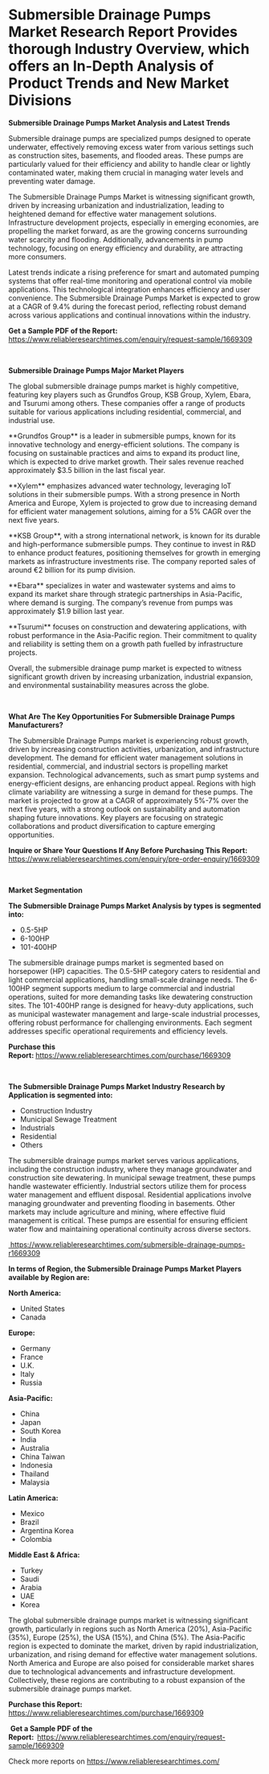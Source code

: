 <p><h1>Submersible Drainage Pumps Market Research Report Provides thorough Industry Overview, which offers an In-Depth Analysis of Product Trends and New Market Divisions</h1></p><p><strong>Submersible Drainage Pumps Market Analysis and Latest Trends</strong></p>
<p><p>Submersible drainage pumps are specialized pumps designed to operate underwater, effectively removing excess water from various settings such as construction sites, basements, and flooded areas. These pumps are particularly valued for their efficiency and ability to handle clear or lightly contaminated water, making them crucial in managing water levels and preventing water damage.</p><p>The Submersible Drainage Pumps Market is witnessing significant growth, driven by increasing urbanization and industrialization, leading to heightened demand for effective water management solutions. Infrastructure development projects, especially in emerging economies, are propelling the market forward, as are the growing concerns surrounding water scarcity and flooding. Additionally, advancements in pump technology, focusing on energy efficiency and durability, are attracting more consumers.</p><p>Latest trends indicate a rising preference for smart and automated pumping systems that offer real-time monitoring and operational control via mobile applications. This technological integration enhances efficiency and user convenience. The Submersible Drainage Pumps Market is expected to grow at a CAGR of 9.4% during the forecast period, reflecting robust demand across various applications and continual innovations within the industry.</p></p>
<p><strong>Get a Sample PDF of the Report:&nbsp;</strong> <a href="https://www.reliableresearchtimes.com/enquiry/request-sample/1669309?utm_campaign=3581&utm_medium=2&utm_source=Github&utm_content=ia&utm_term=08042025&utm_id=submersible-drainage-pumps">https://www.reliableresearchtimes.com/enquiry/request-sample/1669309</a></p>
<p>&nbsp;</p>
<p><strong>Submersible Drainage Pumps Major Market Players</strong></p>
<p><p>The global submersible drainage pumps market is highly competitive, featuring key players such as Grundfos Group, KSB Group, Xylem, Ebara, and Tsurumi among others. These companies offer a range of products suitable for various applications including residential, commercial, and industrial use.</p><p>**Grundfos Group** is a leader in submersible pumps, known for its innovative technology and energy-efficient solutions. The company is focusing on sustainable practices and aims to expand its product line, which is expected to drive market growth. Their sales revenue reached approximately $3.5 billion in the last fiscal year.</p><p>**Xylem** emphasizes advanced water technology, leveraging IoT solutions in their submersible pumps. With a strong presence in North America and Europe, Xylem is projected to grow due to increasing demand for efficient water management solutions, aiming for a 5% CAGR over the next five years.</p><p>**KSB Group**, with a strong international network, is known for its durable and high-performance submersible pumps. They continue to invest in R&D to enhance product features, positioning themselves for growth in emerging markets as infrastructure investments rise. The company reported sales of around €2 billion for its pump division.</p><p>**Ebara** specializes in water and wastewater systems and aims to expand its market share through strategic partnerships in Asia-Pacific, where demand is surging. The company’s revenue from pumps was approximately $1.9 billion last year.</p><p>**Tsurumi** focuses on construction and dewatering applications, with robust performance in the Asia-Pacific region. Their commitment to quality and reliability is setting them on a growth path fuelled by infrastructure projects.</p><p>Overall, the submersible drainage pump market is expected to witness significant growth driven by increasing urbanization, industrial expansion, and environmental sustainability measures across the globe.</p></p>
<p>&nbsp;</p>
<p><strong>What Are The Key Opportunities For Submersible Drainage Pumps Manufacturers?</strong></p>
<p><p>The Submersible Drainage Pumps market is experiencing robust growth, driven by increasing construction activities, urbanization, and infrastructure development. The demand for efficient water management solutions in residential, commercial, and industrial sectors is propelling market expansion. Technological advancements, such as smart pump systems and energy-efficient designs, are enhancing product appeal. Regions with high climate variability are witnessing a surge in demand for these pumps. The market is projected to grow at a CAGR of approximately 5%-7% over the next five years, with a strong outlook on sustainability and automation shaping future innovations. Key players are focusing on strategic collaborations and product diversification to capture emerging opportunities.</p></p>
<p><strong>Inquire or Share Your Questions If Any Before Purchasing This Report:</strong> <a href="https://www.reliableresearchtimes.com/enquiry/pre-order-enquiry/1669309?utm_campaign=3581&utm_medium=2&utm_source=Github&utm_content=ia&utm_term=08042025&utm_id=submersible-drainage-pumps">https://www.reliableresearchtimes.com/enquiry/pre-order-enquiry/1669309</a></p>
<p>&nbsp;</p>
<p><strong>Market Segmentation</strong></p>
<p><strong>The Submersible Drainage Pumps Market Analysis by types is segmented into:</strong></p>
<p><ul><li>0.5-5HP</li><li>6-100HP</li><li>101-400HP</li></ul></p>
<p><p>The submersible drainage pumps market is segmented based on horsepower (HP) capacities. The 0.5-5HP category caters to residential and light commercial applications, handling small-scale drainage needs. The 6-100HP segment supports medium to large commercial and industrial operations, suited for more demanding tasks like dewatering construction sites. The 101-400HP range is designed for heavy-duty applications, such as municipal wastewater management and large-scale industrial processes, offering robust performance for challenging environments. Each segment addresses specific operational requirements and efficiency levels.</p></p>
<p><strong>Purchase this Report:&nbsp;</strong><a href="https://www.reliableresearchtimes.com/purchase/1669309?utm_campaign=3581&utm_medium=2&utm_source=Github&utm_content=ia&utm_term=08042025&utm_id=submersible-drainage-pumps">https://www.reliableresearchtimes.com/purchase/1669309</a></p>
<p>&nbsp;</p>
<p><strong>The Submersible Drainage Pumps Market Industry Research by Application is segmented into:</strong></p>
<p><ul><li>Construction Industry</li><li>Municipal Sewage Treatment</li><li>Industrials</li><li>Residential</li><li>Others</li></ul></p>
<p><p>The submersible drainage pumps market serves various applications, including the construction industry, where they manage groundwater and construction site dewatering. In municipal sewage treatment, these pumps handle wastewater efficiently. Industrial sectors utilize them for process water management and effluent disposal. Residential applications involve managing groundwater and preventing flooding in basements. Other markets may include agriculture and mining, where effective fluid management is critical. These pumps are essential for ensuring efficient water flow and maintaining operational continuity across diverse sectors.</p></p>
<p><a href="https://www.reliableresearchtimes.com/submersible-drainage-pumps-r1669309?utm_campaign=3581&utm_medium=2&utm_source=Github&utm_content=ia&utm_term=08042025&utm_id=submersible-drainage-pumps">&nbsp;https://www.reliableresearchtimes.com/submersible-drainage-pumps-r1669309</a></p>
<p><strong>In terms of Region, the Submersible Drainage Pumps Market Players available by Region are:</strong></p>
<p>
    <p> <strong> North America: </strong>
        <ul>
            <li>United States</li>
            <li>Canada</li>
        </ul>
        </p> 
    <p> <strong> Europe: </strong>
        <ul>
            <li>Germany</li>
            <li>France</li>
            <li>U.K.</li>
            <li>Italy</li>
            <li>Russia</li>
        </ul>
        </p> 
    <p> <strong> Asia-Pacific: </strong>
        <ul>
            <li>China</li>
            <li>Japan</li>
            <li>South Korea</li>
            <li>India</li>
            <li>Australia</li>
            <li>China Taiwan</li>
            <li>Indonesia</li>
            <li>Thailand</li>
            <li>Malaysia</li>
        </ul>
        </p> 
    <p> <strong> Latin America: </strong>
        <ul>
            <li>Mexico</li>
            <li>Brazil</li>
            <li>Argentina Korea</li>
            <li>Colombia</li>
        </ul>
        </p> 
    <p> <strong> Middle East & Africa: </strong>
        <ul>
            <li>Turkey</li>
            <li>Saudi</li>
            <li>Arabia</li>
            <li>UAE</li>
            <li>Korea</li>
        </ul>
    </p>
    </p>
<p><p>The global submersible drainage pumps market is witnessing significant growth, particularly in regions such as North America (20%), Asia-Pacific (35%), Europe (25%), the USA (15%), and China (5%). The Asia-Pacific region is expected to dominate the market, driven by rapid industrialization, urbanization, and rising demand for effective water management solutions. North America and Europe are also poised for considerable market shares due to technological advancements and infrastructure development. Collectively, these regions are contributing to a robust expansion of the submersible drainage pumps market.</p></p>
<p><strong>Purchase this Report: </strong><a href="https://www.reliableresearchtimes.com/purchase/1669309?utm_campaign=3581&utm_medium=2&utm_source=Github&utm_content=ia&utm_term=08042025&utm_id=submersible-drainage-pumps">https://www.reliableresearchtimes.com/purchase/1669309</a></p>
<p>&nbsp;<strong>Get a Sample PDF of the Report:&nbsp;&nbsp;</strong><a href="https://www.reliableresearchtimes.com/enquiry/request-sample/1669309?utm_campaign=3581&utm_medium=2&utm_source=Github&utm_content=ia&utm_term=08042025&utm_id=submersible-drainage-pumps">https://www.reliableresearchtimes.com/enquiry/request-sample/1669309</a></p>
<p><strong></strong></p>
<p>Check more reports on <a href="https://www.reliableresearchtimes.com/?utm_campaign=3581&utm_medium=2&utm_source=Github&utm_content=ia&utm_term=08042025&utm_id=submersible-drainage-pumps">https://www.reliableresearchtimes.com/</a></p>